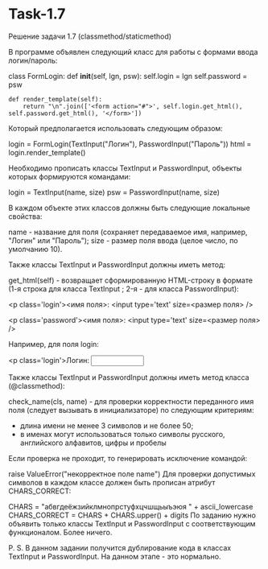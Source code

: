 # Task-1.7
Решение задачи 1.7 (classmethod/staticmethod)

В программе объявлен следующий класс для работы с формами ввода логин/пароль:

class FormLogin:
    def __init__(self, lgn, psw):
        self.login = lgn
        self.password = psw

    def render_template(self):
        return "\n".join(['<form action="#">', self.login.get_html(), self.password.get_html(), '</form>'])
        
Который предполагается использовать следующим образом:

login = FormLogin(TextInput("Логин"), PasswordInput("Пароль"))
html = login.render_template()

Необходимо прописать классы TextInput и PasswordInput, объекты которых формируются командами:

login = TextInput(name, size)
psw = PasswordInput(name, size)

В каждом объекте этих классов должны быть следующие локальные свойства:

name - название для поля (сохраняет передаваемое имя, например, "Логин" или "Пароль");
size - размер поля ввода (целое число, по умолчанию 10).

Также классы TextInput и PasswordInput должны иметь метод:

get_html(self) - возвращает сформированную HTML-строку в формате (1-я строка для класса TextInput ; 2-я - для класса PasswordInput):

\<p class='login'><имя поля>: <input type='text' size=<размер поля> />

\<p class='password'><имя поля>: <input type='text' size=<размер поля> />

Например, для поля login:

\<p class='login'>Логин: <input type='text' size=10 />

Также классы TextInput и PasswordInput должны иметь метод класса (@classmethod):

check_name(cls, name) - для проверки корректности переданного имя поля (следует вызывать в инициализаторе) по следующим критериям:

- длина имени не менее 3 символов и не более 50;
- в именах могут использоваться только символы русского, английского алфавитов, цифры и пробелы

Если проверка не проходит, то генерировать исключение командой:

raise ValueError("некорректное поле name")
Для проверки допустимых символов в каждом классе должен быть прописан атрибут CHARS_CORRECT:

CHARS = "абвгдеёжзийклмнопрстуфхцчшщьыъэюя " + ascii_lowercase
CHARS_CORRECT = CHARS + CHARS.upper() + digits
По заданию нужно объявить только классы TextInput и PasswordInput с соответствующим функционалом. Более ничего.

P. S. В данном задании получится дублирование кода в классах TextInput и PasswordInput. На данном этапе - это нормально.
